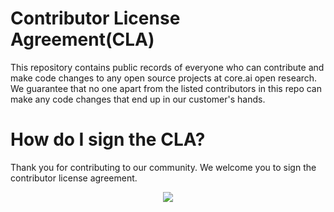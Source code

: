 # Contributor License Agreement(CLA)
This repository contains public records of everyone who can contribute and make code changes to any open source projects at core.ai open research. We guarantee that no one apart from the listed contributors in this repo can make any code changes that end up in our customer's hands.

# How do I sign the CLA?
Thank you for contributing  to our community. We welcome you to sign the contributor license agreement. 
<p align="center">
<a href="https://github.com/aicore/contributor-license-agreement/issues/new"><img src="docs/img/sign_cla_button.svg" /></a>
</p>